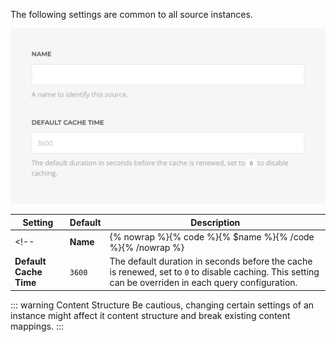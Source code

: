 The following settings are common to all source instances.

![Source Instance Common Settings](./assets/source-instance-common-settings.webp)

| Setting | Default | Description |
| ------- | ----------- | ------- |
<!-- | **Name** | {% nowrap %}{% code %}{% $name %}{% /code %}{% /nowrap %} | The name that will identify this source instance. | -->
| **Default Cache Time** | `3600` | The default duration in seconds before the cache is renewed, set to `0` to disable caching. This setting can be overriden in each query configuration. |

::: warning Content Structure
Be cautious, changing certain settings of an instance might affect it content structure and break existing content mappings.
:::
